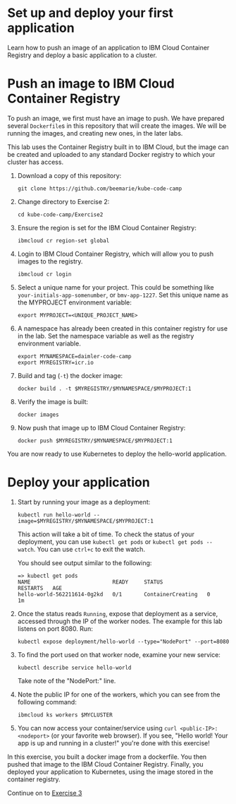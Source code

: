 # Set up and deploy your first application

Learn how to push an image of an application to IBM Cloud Container Registry and deploy a basic application to a cluster.

# Push an image to IBM Cloud Container Registry

To push an image, we first must have an image to push. We have
prepared several `Dockerfile`s in this repository that will create the
images. We will be running the images, and creating new ones, in the
later labs. 

This lab uses the Container Registry built in to IBM Cloud, but the
image can be created and uploaded to any standard Docker registry to
which your cluster has access.

1. Download a copy of this repository:

    ```
    git clone https://github.com/beemarie/kube-code-camp
    ```

2. Change directory to Exercise 2: 

   ```
   cd kube-code-camp/Exercise2
   ```


4. Ensure the region is set for the IBM Cloud Container Registry:

    ```
    ibmcloud cr region-set global
    ```

3. Login to IBM Cloud Container Registry, which will allow you to push images to the registry.

    ```
    ibmcloud cr login
    ```

5. Select a unique name for your project. This could be something like `your-initials-app-somenumber`, or `bmv-app-1227`. Set this unique name as the MYPROJECT environment variable:
    ```
    export MYPROJECT=<UNIQUE_PROJECT_NAME>
    ```

6. A namespace has already been created in this container registry for use in the lab. Set the namespace variable as well as the registry environment variable.
    ```
    export MYNAMESPACE=daimler-code-camp
    export MYREGISTRY=icr.io
    ```
   
7. Build and tag (`-t`) the docker image:
    ```
    docker build . -t $MYREGISTRY/$MYNAMESPACE/$MYPROJECT:1
    ```

8. Verify the image is built: 

   ```
   docker images
   ```

8. Now push that image up to IBM Cloud Container Registry: 

   ```
   docker push $MYREGISTRY/$MYNAMESPACE/$MYPROJECT:1
   ```

You are now ready to use Kubernetes to deploy the hello-world application.

# Deploy your application

1. Start by running your image as a deployment: 

   ```
   kubectl run hello-world --image=$MYREGISTRY/$MYNAMESPACE/$MYPROJECT:1
   ```

   This action will take a bit of time. To check the status of your deployment, you can use `kubectl get pods` or `kubectl get pods --watch`. You can use `ctrl+c` to exit the watch.

   You should see output similar to the following:
   
   ```
   => kubectl get pods
   NAME                          READY     STATUS              RESTARTS   AGE
   hello-world-562211614-0g2kd   0/1       ContainerCreating   0          1m
   ```

1. Once the status reads `Running`, expose that deployment as a service, accessed through the IP of the worker nodes.  The example for this lab listens on port 8080.  Run:

    ```
    kubectl expose deployment/hello-world --type="NodePort" --port=8080
    ```

1. To find the port used on that worker node, examine your new service: 

    ```
    kubectl describe service hello-world
    ```

   Take note of the "NodePort:" line.

1. Note the public IP for one of the workers, which you can see from the following command:

    ```
    ibmcloud ks workers $MYCLUSTER
    ```

1. You can now access your container/service using `curl <public-IP>:<nodeport>` (or your favorite web browser). If you see, "Hello world! Your app is up and running in a cluster!" you're done with this exercise!

In this exercise, you built a docker image from a dockerfile. You then pushed that image to the IBM Cloud Container Registry. Finally, you deployed your application to Kubernetes, using the image stored in the container registry.

Continue on to [Exercise 3](../Exercise3/README.md)